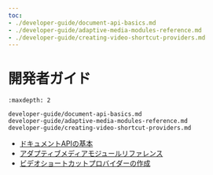 ```yaml
---
toc:
- ./developer-guide/document-api-basics.md
- ./developer-guide/adaptive-media-modules-reference.md
- ./developer-guide/creating-video-shortcut-providers.md
---
```

# 開発者ガイド

```{toctree}
:maxdepth: 2

developer-guide/document-api-basics.md
developer-guide/adaptive-media-modules-reference.md
developer-guide/creating-video-shortcut-providers.md
```

- [ドキュメントAPIの基本](./developer-guide/document-api-basics.md)
- [アダプティブメディアモジュールリファレンス](./developer-guide/adaptive-media-modules-reference.md)
- [ビデオショートカットプロバイダーの作成](./developer-guide/creating-video-shortcut-providers.md)